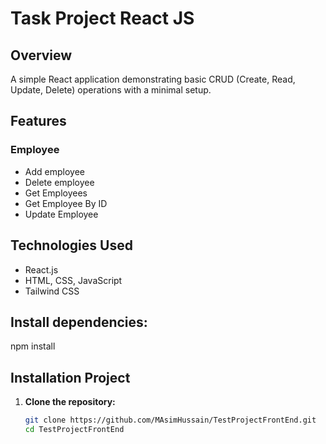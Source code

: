 # Task Project React JS

## Overview

A simple React application demonstrating basic CRUD (Create, Read, Update, Delete) operations with a minimal setup.

## Features

### Employee 
- Add employee
- Delete employee
- Get Employees
- Get Employee By ID
- Update Employee

## Technologies Used

- React.js
- HTML, CSS, JavaScript
- Tailwind CSS

## Install dependencies:

npm install

## Installation Project
1. **Clone the repository:**

   ```bash
   git clone https://github.com/MAsimHussain/TestProjectFrontEnd.git
   cd TestProjectFrontEnd